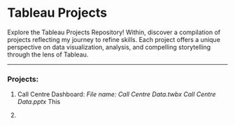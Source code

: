 # Tableau Projects

Explore the Tableau Projects Repository! Within, discover a compilation of projects reflecting my journey to refine skills. Each project offers a unique perspective on data visualization, analysis, and compelling storytelling through the lens of Tableau.
***

### Projects:

1. Call Centre Dashboard:
*File name: Call Centre Data.twbx
            Call Centre Data.pptx*
This


3. 
